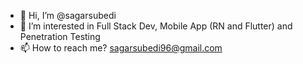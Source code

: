 - 👋 Hi, I’m @sagarsubedi
- 👀 I’m interested in Full Stack Dev, Mobile App (RN and Flutter) and Penetration Testing
- 📫 How to reach me? sagarsubedi96@gmail.com

<!---
sagarsubedi/sagarsubedi is a ✨ special ✨ repository because its `README.md` (this file) appears on your GitHub profile.
You can click the Preview link to take a look at your changes.
--->
